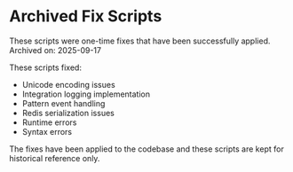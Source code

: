 # Archived Fix Scripts
These scripts were one-time fixes that have been successfully applied.
Archived on: 2025-09-17

These scripts fixed:
- Unicode encoding issues
- Integration logging implementation
- Pattern event handling
- Redis serialization issues
- Runtime errors
- Syntax errors

The fixes have been applied to the codebase and these scripts are kept for historical reference only.
